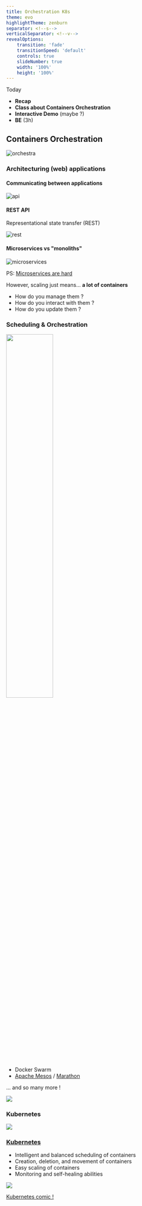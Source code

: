```yaml
---
title: Orchestration K8s
theme: evo
highlightTheme: zenburn
separator: <!--s-->
verticalSeparator: <!--v-->
revealOptions:
    transition: 'fade'
    transitionSpeed: 'default'
    controls: true
    slideNumber: true
    width: '100%'
    height: '100%'
---
```


Today

- **Recap**
- **Class about Containers Orchestration**
- **Interactive Demo** (maybe ?)
- **BE** (3h)

<!--s-->

## Containers Orchestration

![orchestra](https://media.giphy.com/media/DPA3NUsVluONq/giphy.gif)

<!--s-->

### Architecturing (web) applications

<!--v-->

#### Communicating between applications

![api](https://www.aloi.io/wp-content/uploads/2019/09/api-visual.png) <!-- .element: height="50%" width="50%" -->


<!--v-->

#### REST API

Representational state transfer (REST)

![rest](https://images.tutorialedge.net/uploads/rest-api.png) <!-- .element: height="50%" width="50%" -->

<!--v-->

#### Microservices vs "monoliths"

![microservices](https://www.redhat.com/cms/managed-files/monolithic-vs-microservices.png)

PS: [Microservices are hard](https://dwmkerr.com/the-death-of-microservice-madness-in-2018/)

<!--v-->

However, scaling just means... **a lot of containers**

* How do you manage them ?
* How do you interact with them ?
* How do you update them ?

<!--s-->

### Scheduling & Orchestration

<!--v-->

<img src="https://devopedia.org/images/article/37/6042.1530784538.jpg" alt="" style="width: 50%; height: 50%; background:none; border:none; box-shadow:none;"/>

<!--v-->

- Docker Swarm
- [Apache Mesos](https://mesos.apache.org/) / [Marathon](https://github.com/mesosphere/marathon)

... and so many more !

![](https://img1.daumcdn.net/thumb/R800x0/?scode=mtistory2&fname=https%3A%2F%2Ft1.daumcdn.net%2Fcfile%2Ftistory%2F996C7D4B5AF43B6C27)

<!--s-->

### Kubernetes

![](https://media.giphy.com/media/l0Iyj8mER3cwNqJ6o/giphy.gif)

<!--v-->

### [Kubernetes](https://kubernetes.io/docs/concepts/overview/what-is-kubernetes/)

- Intelligent and balanced scheduling of containers
- Creation, deletion, and movement of containers
- Easy scaling of containers
- Monitoring and self-healing abilities

<!--v-->

![](https://mapr.com/products/kubernetes/assets/containers-in-pods.png)

<!--v-->

[Kubernetes comic !](https://cloud.google.com/kubernetes-engine/kubernetes-comic/)